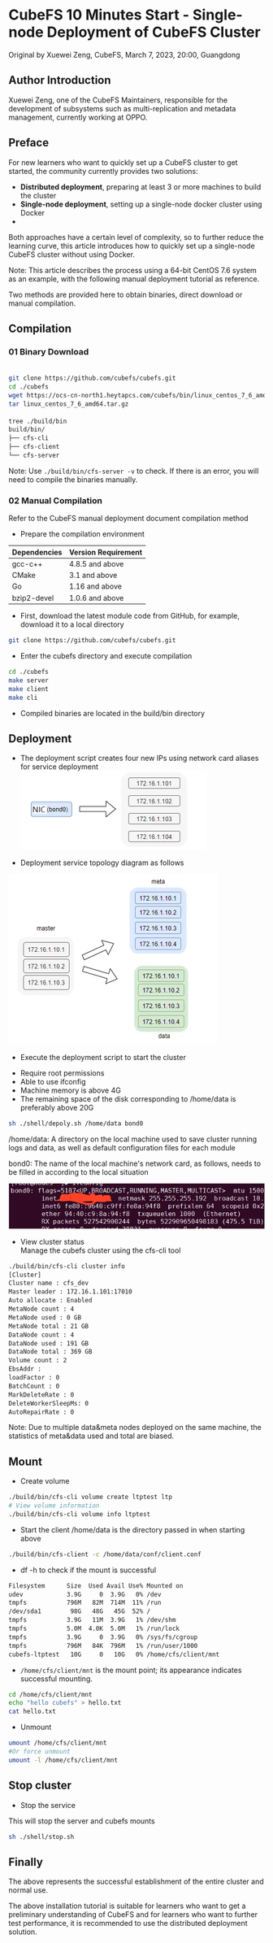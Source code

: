 # CubeFS 10 Minutes Start - Single-node Deployment of CubeFS Cluster
Original by Xuewei Zeng, CubeFS, March 7, 2023, 20:00, Guangdong

## Author Introduction

Xuewei Zeng, one of the CubeFS Maintainers, responsible for the development of subsystems such as multi-replication and metadata management, currently working at OPPO.

## Preface

For new learners who want to quickly set up a CubeFS cluster to get started, the community currently provides two solutions:

- **Distributed deployment**, preparing at least 3 or more machines to build the cluster
- **Single-node deployment**, setting up a single-node docker cluster using Docker
- 
Both approaches have a certain level of complexity, so to further reduce the learning curve, this article introduces how to quickly set up a single-node CubeFS cluster without using Docker.

Note: This article describes the process using a 64-bit CentOS 7.6 system as an example, with the following manual deployment tutorial as reference.

Two methods are provided here to obtain binaries, direct download or manual compilation.

## Compilation

### 01 Binary Download

```bash

git clone https://github.com/cubefs/cubefs.git
cd ./cubefs
wget https://ocs-cn-north1.heytapcs.com/cubefs/bin/linux_centos_7_6_amd64.tar.gz
tar linux_centos_7_6_amd64.tar.gz

tree ./build/bin
build/bin/
├── cfs-cli
├── cfs-client
└── cfs-server
```
Note: Use `./build/bin/cfs-server -v` to check. If there is an error, you will need to compile the binaries manually.

### 02 Manual Compilation

Refer to the CubeFS manual deployment document compilation method

- Prepare the compilation environment
 
|Dependencies   |Version Requirement|
|--|--|
|gcc-c++        |4.8.5 and above|
|CMake          |3.1 and above|
|Go             |1.16 and above|
|bzip2-devel    |1.0.6 and above|

- First, download the latest module code from GitHub, for example, download it to a local directory

```bash
git clone https://github.com/cubefs/cubefs.git
```
- Enter the cubefs directory and execute compilation

```bash
cd ./cubefs
make server
make client
make cli
```

- Compiled binaries are located in the build/bin directory
  
## Deployment

- The deployment script creates four new IPs using network card aliases for service deployment
![single-node Deployment bond0](../../images/blog/single-node_Deployment_bond0.png)

- Deployment service topology diagram as follows

![single-node Deployment topo](../../images/blog/single-node_Deployment_topo.png)

- Execute the deployment script to start the cluster

* Require root permissions
* Able to use ifconfig
* Machine memory is above 4G
* The remaining space of the disk corresponding to /home/data is preferably above 20G

```bash
sh ./shell/depoly.sh /home/data bond0
```

/home/data: A directory on the local machine used to save cluster running logs and data, as well as default configuration files for each module

bond0: The name of the local machine's network card, as follows, needs to be filled in according to the local situation

![single-node Deployment ifconfig](../../images/blog/single-node_Deployment_ifconfig.png)


- View cluster status  
Manage the cubefs cluster using the cfs-cli tool

```bash
./build/bin/cfs-cli cluster info
[Cluster]
Cluster name : cfs_dev
Master leader : 172.16.1.101:17010
Auto allocate : Enabled
MetaNode count : 4
MetaNode used : 0 GB
MetaNode total : 21 GB
DataNode count : 4
DataNode used : 191 GB
DataNode total : 369 GB
Volume count : 2
EbsAddr :
loadFactor : 0
BatchCount : 0
MarkDeleteRate : 0
DeleteWorkerSleepMs: 0
AutoRepairRate : 0
```

Note: Due to multiple data&meta nodes deployed on the same machine, the statistics of meta&data used and total are biased.

## Mount

- Create volume

```bash
./build/bin/cfs-cli volume create ltptest ltp
# View volume information
./build/bin/cfs-cli volume info ltptest
```
- Start the client
/home/data is the directory passed in when starting above


```bash
./build/bin/cfs-client -c /home/data/conf/client.conf
```

- df -h to check if the mount is successful

```bash
Filesystem      Size  Used Avail Use% Mounted on
udev            3.9G     0  3.9G   0% /dev
tmpfs           796M   82M  714M  11% /run
/dev/sda1        98G   48G   45G  52% /
tmpfs           3.9G   11M  3.9G   1% /dev/shm
tmpfs           5.0M  4.0K  5.0M   1% /run/lock
tmpfs           3.9G     0  3.9G   0% /sys/fs/cgroup
tmpfs           796M   84K  796M   1% /run/user/1000
cubefs-ltptest   10G     0   10G   0% /home/cfs/client/mnt
```

- `/home/cfs/client/mnt` is the mount point; its appearance indicates successful mounting.


```bash
cd /home/cfs/client/mnt
echo "hello cubefs" > hello.txt
cat hello.txt
```

- Unmount

```bash
umount /home/cfs/client/mnt
#Or force unmount
umount -l /home/cfs/client/mnt
```
## Stop cluster

- Stop the service

This will stop the server and cubefs mounts

```bash
sh ./shell/stop.sh
```

## Finally 

The above represents the successful establishment of the entire cluster and normal use.

The above installation tutorial is suitable for learners who want to get a preliminary understanding of CubeFS and for learners who want to further test performance, it is recommended to use the distributed deployment solution.
